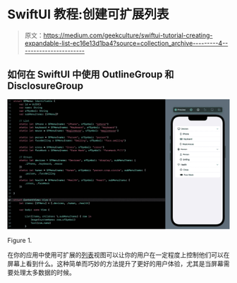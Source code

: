 # SwiftUI 教程:创建可扩展列表

> 原文：<https://medium.com/geekculture/swiftui-tutorial-creating-expandable-list-ec16e13d1ba4?source=collection_archive---------4----------------------->

## 如何在 SwiftUI 中使用 OutlineGroup 和 DisclosureGroup

![](img/c69076956f03c73e4f93fce28303442f.png)

Figure 1.

在你的应用中使用可扩展的[列表](/dev-genius/swiftui-tutorial-working-with-list-using-foreach-a4b7451fbcf0)视图可以让你的用户在一定程度上控制他们可以在屏幕上看到什么。这种简单而巧妙的方法提升了更好的用户体验，尤其是当屏幕需要处理太多数据的时候。